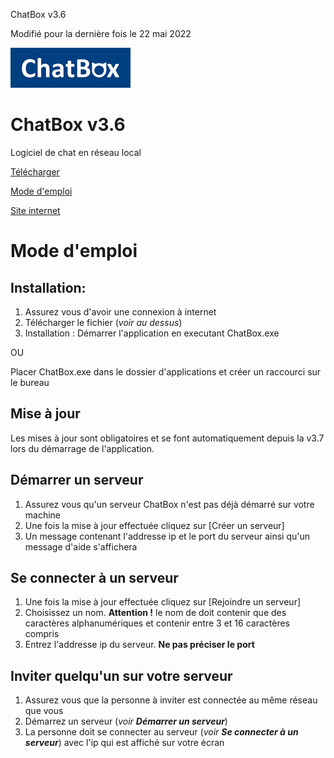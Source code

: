 ChatBox v3.6

Modifié pour la dernière fois le 22 mai 2022

![Alt text](https://raw.githubusercontent.com/HubertBDLB/ChatBox/main/images/logo_192_64.png)


# ChatBox v3.6

Logiciel de chat en réseau local

[Télécharger](https://raw.githubusercontent.com/HubertBDLB/ChatBox/main/ChatBox.exe)

[Mode d'emploi](https://github.com/HubertBDLB/ChatBox/blob/main/README.md)

[Site internet](https://hubertbdlb.github.io/ChatBox/)
# Mode d'emploi


## Installation:

1. Assurez vous d'avoir une connexion à internet
2. Télécharger le fichier (*voir au dessus*)
3. Installation : 
Démarrer l'application en executant ChatBox.exe

OU

Placer ChatBox.exe dans le dossier d'applications et créer un raccourci sur le bureau


## Mise à jour

Les mises à jour sont obligatoires et se font automatiquement depuis la v3.7 lors du démarrage de l'application.


## Démarrer un serveur

1. Assurez vous qu'un serveur ChatBox n'est pas déjà démarré sur votre machine
2. Une fois la mise à jour effectuée cliquez sur [Créer un serveur]
3. Un message contenant l'addresse ip et le port du serveur ainsi qu'un message d'aide s'affichera


## Se connecter à un serveur

1. Une fois la mise à jour effectuée cliquez sur [Rejoindre un serveur]
2. Choisissez un nom. **Attention !** le nom de doit contenir que des caractères alphanumériques et contenir entre 3 et 16 caractères compris
3. Entrez l'addresse ip du serveur. **Ne pas préciser le port**


## Inviter quelqu'un sur votre serveur

1. Assurez vous que la personne à inviter est connectée au même réseau que vous
2. Démarrez un serveur (*voir **Démarrer un serveur***)
3. La personne doit se connecter au serveur (*voir **Se connecter à un serveur***) avec l'ip qui est affiché sur votre écran

